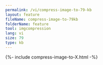 ```yaml
---
permalink: /vi/compress-image-to-79-kb
layout: feature
fileName: compress-image-to-79kb
folderName: feature
tool: imgcompression
lang: vi
size: 79
type: kb
---
```


{%- include compress-image-to-X.html -%}
